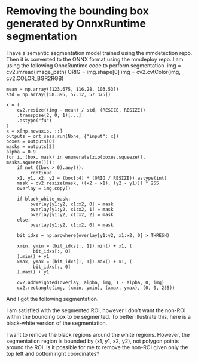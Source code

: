 
# Removing the bounding box generated by OnnxRuntime segmentation

I have a semantic segmentation model trained using the mmdetection repo. Then it is converted to the ONNX format using the mmdeploy repo.
I am using the following OnnxRuntime code to perform segmentation.
    img = cv2.imread(image_path)
    ORIG = img.shape[0]
    img = cv2.cvtColor(img, cv2.COLOR_BGR2RGB)

    mean = np.array([123.675, 116.28, 103.53])
    std = np.array([58.395, 57.12, 57.375])

    x = (
        cv2.resize((img - mean) / std, (RESIZE, RESIZE))
        .transpose(2, 0, 1)[...]
        .astype("f4")
    )
    x = x[np.newaxis, ::]
    outputs = ort_sess.run(None, {"input": x})
    boxes = outputs[0]
    masks = outputs[2]
    alpha = 0.9
    for i, (box, mask) in enumerate(zip(boxes.squeeze(), masks.squeeze())):
        if not ((box > 0).any()):
             continue
        x1, y1, x2, y2 = (box[:4] * (ORIG / RESIZE)).astype(int)
        mask = cv2.resize(mask, ((x2 - x1), (y2 - y1))) * 255
        overlay = img.copy()

        if black_white_mask:
             overlay[y1:y2, x1:x2, 0] = mask
             overlay[y1:y2, x1:x2, 1] = mask
             overlay[y1:y2, x1:x2, 2] = mask
        else:
             overlay[y1:y2, x1:x2, 0] = mask

        bit_idxs = np.argwhere(overlay[y1:y2, x1:x2, 0] > THRESH)

        xmin, ymin = (bit_idxs[:, 1]).min() + x1, (
              bit_idxs[:, 0]
        ).min() + y1
        xmax, ymax = (bit_idxs[:, 1]).max() + x1, (
              bit_idxs[:, 0]
        ).max() + y1

        cv2.addWeighted(overlay, alpha, img, 1 - alpha, 0, img)
        cv2.rectangle(img, (xmin, ymin), (xmax, ymax), (0, 0, 255))

And I got the following segmentation.

I am satisfied with the segmented ROI, however I don't want the non-ROI within the bounding box to be segmented. To better illustrate this, here is a black-white version of the segmentation.

I want to remove the black regions around the white regions. However, the segmentation region is bounded by (x1, y1, x2, y2), not polygon points around the ROI. Is it possible for me to remove the non-ROI given only the top left and bottom right coordinates?

        